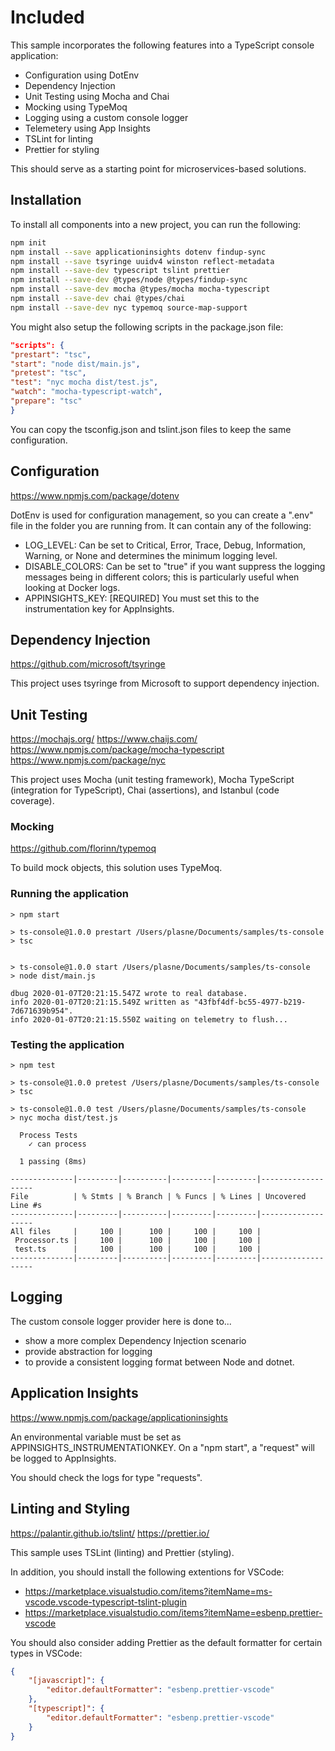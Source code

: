 # Included

This sample incorporates the following features into a TypeScript console application:

-   Configuration using DotEnv
-   Dependency Injection
-   Unit Testing using Mocha and Chai
-   Mocking using TypeMoq
-   Logging using a custom console logger
-   Telemetery using App Insights
-   TSLint for linting
-   Prettier for styling

This should serve as a starting point for microservices-based solutions.

## Installation

To install all components into a new project, you can run the following:

```bash
npm init
npm install --save applicationinsights dotenv findup-sync
npm install --save tsyringe uuidv4 winston reflect-metadata
npm install --save-dev typescript tslint prettier
npm install --save-dev @types/node @types/findup-sync
npm install --save-dev mocha @types/mocha mocha-typescript
npm install --save-dev chai @types/chai
npm install --save-dev nyc typemoq source-map-support
```

You might also setup the following scripts in the package.json file:

```json
"scripts": {
"prestart": "tsc",
"start": "node dist/main.js",
"pretest": "tsc",
"test": "nyc mocha dist/test.js",
"watch": "mocha-typescript-watch",
"prepare": "tsc"
}
```

You can copy the tsconfig.json and tslint.json files to keep the same configuration.

## Configuration

https://www.npmjs.com/package/dotenv

DotEnv is used for configuration management, so you can create a ".env" file in the folder you are running from. It can contain any of the following:

-   LOG_LEVEL: Can be set to Critical, Error, Trace, Debug, Information, Warning, or None and determines the minimum logging level.
-   DISABLE_COLORS: Can be set to "true" if you want suppress the logging messages being in different colors; this is particularly useful when looking at Docker logs.
-   APPINSIGHTS_KEY: [REQUIRED] You must set this to the instrumentation key for AppInsights.

## Dependency Injection

https://github.com/microsoft/tsyringe

This project uses tsyringe from Microsoft to support dependency injection.

## Unit Testing

https://mochajs.org/
https://www.chaijs.com/
https://www.npmjs.com/package/mocha-typescript
https://www.npmjs.com/package/nyc

This project uses Mocha (unit testing framework), Mocha TypeScript (integration for TypeScript), Chai (assertions), and Istanbul (code coverage).

### Mocking

https://github.com/florinn/typemoq

To build mock objects, this solution uses TypeMoq.

### Running the application

```
> npm start

> ts-console@1.0.0 prestart /Users/plasne/Documents/samples/ts-console
> tsc


> ts-console@1.0.0 start /Users/plasne/Documents/samples/ts-console
> node dist/main.js

dbug 2020-01-07T20:21:15.547Z wrote to real database.
info 2020-01-07T20:21:15.549Z written as "43fbf4df-bc55-4977-b219-7d671639b954".
info 2020-01-07T20:21:15.550Z waiting on telemetry to flush...
```

### Testing the application

```
> npm test

> ts-console@1.0.0 pretest /Users/plasne/Documents/samples/ts-console
> tsc

> ts-console@1.0.0 test /Users/plasne/Documents/samples/ts-console
> nyc mocha dist/test.js

  Process Tests
    ✓ can process

  1 passing (8ms)

--------------|---------|----------|---------|---------|-------------------
File          | % Stmts | % Branch | % Funcs | % Lines | Uncovered Line #s
--------------|---------|----------|---------|---------|-------------------
All files     |     100 |      100 |     100 |     100 |
 Processor.ts |     100 |      100 |     100 |     100 |
 test.ts      |     100 |      100 |     100 |     100 |
--------------|---------|----------|---------|---------|-------------------
```

## Logging

The custom console logger provider here is done to...

-   show a more complex Dependency Injection scenario
-   provide abstraction for logging
-   to provide a consistent logging format between Node and dotnet.

## Application Insights

https://www.npmjs.com/package/applicationinsights

An environmental variable must be set as APPINSIGHTS_INSTRUMENTATIONKEY. On a "npm start", a "request" will be logged to AppInsights.

You should check the logs for type "requests".

## Linting and Styling

https://palantir.github.io/tslint/
https://prettier.io/

This sample uses TSLint (linting) and Prettier (styling).

In addition, you should install the following extentions for VSCode:

-   https://marketplace.visualstudio.com/items?itemName=ms-vscode.vscode-typescript-tslint-plugin
-   https://marketplace.visualstudio.com/items?itemName=esbenp.prettier-vscode

You should also consider adding Prettier as the default formatter for certain types in VSCode:

```json
{
    "[javascript]": {
        "editor.defaultFormatter": "esbenp.prettier-vscode"
    },
    "[typescript]": {
        "editor.defaultFormatter": "esbenp.prettier-vscode"
    }
}
```
